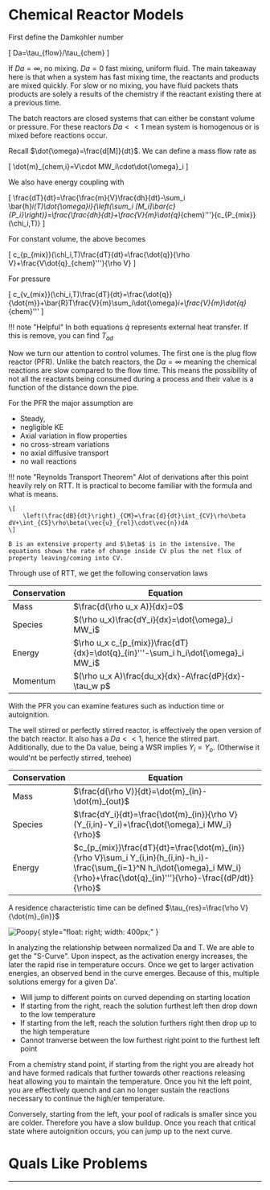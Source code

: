 # Chemical Reactor Models

First define the Damkohler number

\[
    Da=\tau_{flow}/\tau_{chem}
\]

If $Da=\infty$, no mixing. $Da=0$ fast mixing, uniform fluid. The main takeaway here is that when a system has fast mixing time, the reactants and products are mixed quickly. For slow or no mixing, you have fluid packets thats products are solely a results of the chemistry if the reactant existing there at a previous time.

The batch reactors are closed systems that can either be constant volume or pressure. For these reactors $Da<<1$ mean system is homogenous or is mixed before reactions occur.

Recall $\dot{\omega}=\frac{d[M]}{dt}$. We can define a mass flow rate as

\[
\dot{m}_{chem,i}=V\cdot MW_i\cdot\dot{\omega}_i
\]

We also have energy coupling with

\[
    \frac{dT}{dt}=\frac{\frac{m}{V}\frac{dh}{dt}-\sum_i \bar{h}_i(T)\dot{\omega}_i}{\left(\sum_i [M_i]\bar{c}_{P_i}\right)}=\frac{\frac{dh}{dt}+\frac{V}{m}\dot{q}_{chem}'''}{c_{P_{mix}}(\chi_i,T)}
\]

For constant volume, the above becomes

\[
c_{p_{mix}}(\chi_i,T)\frac{dT}{dt}=\frac{\dot{q}}{\rho V}+\frac{V\dot{q}_{chem}'''}{\rho V}
\]

For pressure

\[
c_{v_{mix}}(\chi_i,T)\frac{dT}{dt}=\frac{\dot{q}}{\dot{m}}+\bar{R}T\frac{V}{m}\sum_i\dot{\omega}_i+\frac{V}{m}\dot{q}_{chem}'''
\]

!!! note "Helpful"
    In both equations $\dot{q}$ represents external heat transfer. If this is remove, you can find $T_{ad}$

Now we turn our attention to control volumes. The first one is the plug flow reactor (PFR). Unlike the batch reactors, the $Da=\infty$ meaning the chemical reactions are slow compared to the flow time. This means the possibility of not all the reactants being consumed during a process and their value is a function of the distance down the pipe.

For the PFR the major assumption are

- Steady, 
- negligible KE
- Axial variation in flow properties
- no cross-stream variations
- no axial diffusive transport
- no wall reactions

!!! note "Reynolds Transport Theorem"
    Alot of derivations after this point heavily rely on RTT. It is practical to become familiar with the formula and what is means.

    \[
        \left(\frac{dB}{dt}\right)_{CM}=\frac{d}{dt}\int_{CV}\rho\beta dV+\int_{CS}\rho\beta(\vec{u}_{rel}\cdot\vec{n})dA
    \]

    B is an extensive property and $\beta$ is in the intensive. The equations shows the rate of change inside CV plus the net flux of property leaving/coming into CV.

Through use of RTT, we get the following conservation laws

| Conservation | Equation |
| --- | --- |
| Mass | $\frac{d(\rho u_x A)}{dx}=0$
| Species | $(\rho u_x)\frac{dY_i}{dx}=\dot{\omega}_i MW_i$ |
| Energy | $\rho u_x c_{p_{mix}}\frac{dT}{dx}=\dot{q}_{in}'''-\sum_i h_i\dot{\omega}_i MW_i$ |
| Momentum | $(\rho u_x A)\frac{du_x}{dx}-A\frac{dP}{dx}-\tau_w p$ |

With the PFR you can examine features such as induction time or autoignition.

The well stirred or perfectly stirred reactor, is effectively the open version of the batch reactor. It also has a $Da<<1$, hence the stirred part. Additionally, due to the Da value, being a WSR implies $Y_i=Y_o$. (Otherwise it would'nt be perfectly stirred, teehee)

| Conservation | Equation |
| --- | --- |
| Mass | $\frac{d(\rho V)}{dt}=\dot{m}_{in}-\dot{m}_{out}$
| Species | $\frac{dY_i}{dt}=\frac{\dot{m}_{in}}{\rho V}(Y_{i,in}-Y_i)+\frac{\dot{\omega}_i MW_i}{\rho}$ |
| Energy | $c_{p_{mix}}\frac{dT}{dt}=\frac{\dot{m}_{in}}{\rho V}\sum_i Y_{i,in}(h_{i,in}-h_i)-\frac{\sum_{i=1}^N h_i\dot{\omega}_i MW_i}{\rho}+\frac{\dot{q}_{in}'''}{\rho}-\frac{(dP/dt)}{\rho}$ |

A residence characteristic time can be defined $\tau_{res}=\frac{\rho V}{\dot{m}_{in}}$

![Poopy](https://raw.githubusercontent.com/spaceartisan/thermo-comb-qual/refs/heads/master/docs/comb/images\scurve.png){ style="float: right; width: 400px;" }

In analyzing the relationship between normalized Da and T. We are able to get the "S-Curve". Upon inspect, as the activation energy increases, the later the rapid rise in temperature occurs. Once we get to larger activation energies, an observed bend in the curve emerges. Because of this, multiple solutions emergy for a given Da'. 

- Will jump to different points on curved depending on starting location
- If starting from the right, reach the solution furthest left then drop down to the low temperature
- If starting from the left, reach the solution furthers right then drop up to the high temperature
- Cannot tranverse between the low furthest right point to the furthest left point

From a chemistry stand point, if starting from the right you are already hot and have formed radicals that further towards other reactions releasing heat allowing you to maintain the temperature. Once you hit the left point, you are effectively quench and can no longer sustain the reactions necessary to continue the high/er temperature.

Conversely, starting from the left, your pool of radicals is smaller since you are colder. Therefore you have a slow buildup. Once you reach that critical state where autoignition occurs, you can jump up to the next curve.

# Quals Like Problems
---